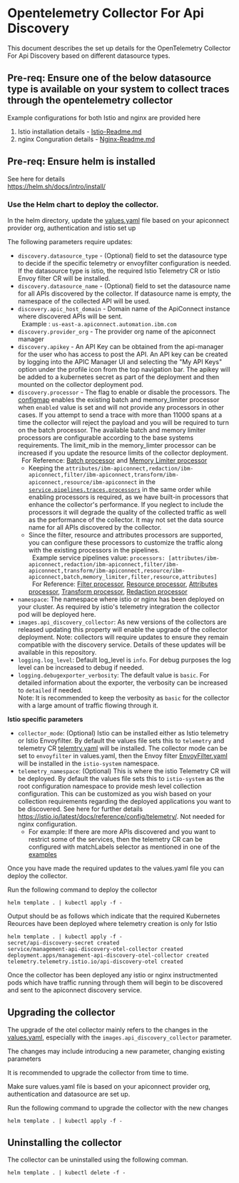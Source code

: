 # Opentelemetry Collector For Api Discovery

This document describes the set up details for the OpenTelemetry Collector For Api Discovery based on different datasource types.
## Pre-req: Ensure one of the below datasource type is available on your system to collect traces through the opentelemetry collector

Example configurations for both Istio and nginx are provided here
1. Istio installation details - [Istio-Readme.md](https://github.com/ibm-apiconnect/api-discovery-otel-collector/blob/main/Istio-README.md)
2. nginx Conguration details - [Nginx-Readme.md](https://github.com/ibm-apiconnect/api-discovery-otel-collector/blob/main/Nginx-README.md)

## Pre-req: Ensure helm is installed  

See here for details  
https://helm.sh/docs/intro/install/  

### Use the Helm chart to deploy the collector.  

In the helm directory, update the [values.yaml](apidiscovery/values.yaml) file based on your apiconnect provider org, authentication and istio set up  

The following parameters require updates:  
 - `discovery.datasource_type` - (Optional) field to set the datasource type to decide if the specific telemetry or envoyfilter configuration is needed. If the datasource type is istio, the required Istio Telemetry CR or Istio Envoy filter CR will be installed.
 - `discovery.datasource_name` - (Optional) field to set the datasource name for all APIs discovered by the collector. If datasource name is empty, the namespace of the collected API will be used.
 - `discovery.apic_host_domain` - Domain name of the ApiConnect instance where discovered APIs will be sent.<br /> &nbsp; Example : `us-east-a.apiconnect.automation.ibm.com`  
 - `discovery.provider_org` - The provider org name of the apiconnect manager  
 - `discovery.apikey` - An API Key can be obtained from the api-manager for the user who has access to post the API.
An API key can be created by logging into the APIC Manager UI and selecting the "My API Keys" option under the profile icon from the top navigation bar. 
The apikey will be added to a kubernetes secret as part of the deployment and then mounted on the collector deployment pod.  
 - `discovery.processor` - The flag to enable or disable the processors. The [configmap](apidiscovery/templates/processor-configmap.yaml) enables the existing batch and memory_limiter processor when `enabled` value is set and will not provide any processors in other cases. If you attempt to send a trace with more than 11000 spans at a time the collector will reject the payload and you will be required to turn on the batch processor. The available batch and memory limiter processors are configurable according to the base systems requirements. The limit_mib in the memory_limter processor can be increased if you update the resource limits of the collector deployment. <br /> &nbsp;
For Reference: [Batch processor](https://github.com/open-telemetry/opentelemetry-collector/blob/main/processor/batchprocessor/README.md#batch-processor) and [Memory Limiter processor](https://github.com/open-telemetry/opentelemetry-collector/tree/main/processor/memorylimiterprocessor#configuration)<br />
    - Keeping the `attributes/ibm-apiconnect,redaction/ibm-apiconnect,filter/ibm-apiconnect,transform/ibm-apiconnect,resource/ibm-apiconnect` in the [`service.pipelines.traces.processors`](apidiscovery/templates/processor-configmap.yaml#L21) in the same order while enabling processors is required, as we have built-in processors that enhance the collector's performance. If you neglect to include the processors it will degrade the quality of the collected traffic as well as the performance of the collector. It may not set the data source name for all APIs discovered by the collector.
    - Since the filter, resource and attributes processors are supported, you can configure these processors to customize the traffic along with the existing processors in the pipelines.<br /> &nbsp;
Example service pipelines value: `processors: [attributes/ibm-apiconnect,redaction/ibm-apiconnect,filter/ibm-apiconnect,transform/ibm-apiconnect,resource/ibm-apiconnect,batch,memory_limiter,filter,resource,attributes]`<br /> &nbsp;
For Reference: [Filter processor](https://github.com/open-telemetry/opentelemetry-collector-contrib/tree/main/processor/filterprocessor#readme), [Resource processor](https://github.com/open-telemetry/opentelemetry-collector-contrib/tree/main/processor/resourceprocessor#readme), [Attributes processor](https://github.com/open-telemetry/opentelemetry-collector-contrib/tree/main/processor/attributesprocessor#readme), [Transform processor](https://github.com/open-telemetry/opentelemetry-collector-contrib/tree/main/processor/transformprocessor#readme), [Redaction processor](https://github.com/open-telemetry/opentelemetry-collector-contrib/tree/main/processor/redactionprocessor#readme)
- `namespace`: The namespace where istio or nginx has been deployed on your cluster. As required by istio's telemetry integration the collector pod will be deployed here.
- `images.api_discovery_collector`: As new versions of the collectors are released updating this property will enable the upgrade of the collector deployment. Note: collectors will require updates to ensure they remain compatible with the discovery service. Details of these updates will be available in this repository.
- `logging.log_level`: Default log_level is `info`. For debug purposes the log level can be increased to debug if needed.  
- `logging.debugexporter_verbosity`: The default value is `basic`. For detailed information about the exporter, the verbosity can be increased to `detailed` if needed. <br />
Note: It is recommended to keep the verbosity as `basic` for the collector with a large amount of traffic flowing through it.

**Istio specific parameters**

- `collector_mode`: (Optional) Istio can be installed either as Istio telemetry or Istio Envoyfilter. By default the values file sets this to `telemetry` and telemetry CR [telemtry.yaml](https://github.com/ibm-apiconnect/api-discovery-otel-collector/blob/main/apidiscovery/templates/telemetry.yaml) will be installed. The collector mode can be set to `envoyfilter` in values.yaml, then the Envoy filter [EnvoyFilter.yaml](https://github.com/ibm-apiconnect/api-discovery-otel-collector/blob/main/apidiscovery/templates/envoy-filter.yaml) will be installed in the `istio-system` namespace.
- `telemetry_namespace`: (Optional) This is where the istio Telemetry CR will be deployed. By default the values file sets this to `istio-system` as the root configuration namespace to provide mesh level collection configuration. This can be customized as you wish based on your collection requirements regarding the deployed applications you want to be discovered. See here for further details https://istio.io/latest/docs/reference/config/telemetry/. Not needed for nginx configuration.
    - For example: If there are more APIs discovered and you want to restrict some of the services, then the telemetry CR can be configured with matchLabels selector as mentioned in one of the [examples](https://istio.io/latest/docs/reference/config/telemetry/#examples)

Once you have made the required updates to the values.yaml file you can deploy the collector.

Run the following command to deploy the collector  
```
helm template . | kubectl apply -f -
```
Output should be as follows which indicate that the required Kubernetes Reources have been deployed where telemetry creation is only for Istio

```
helm template . | kubectl apply -f -
secret/api-discovery-secret created
service/management-api-discovery-otel-collector created
deployment.apps/management-api-discovery-otel-collector created
telemetry.telemetry.istio.io/api-discovery-otel created
```

Once the collector has been deployed any istio or nginx instructmented pods which have traffic running through them will begin to be discovered and sent to the apiconnect discovery service.

## Upgrading the collector

The upgrade of the otel collector mainly refers to the changes in the [values.yaml](apidiscovery/values.yaml), especially with the `images.api_discovery_collector` parameter.

The changes may include introducing a new parameter, changing existing parameters

It is recommended to upgrade the collector from time to time.

Make sure values.yaml file is based on your apiconnect provider org, authentication and datasource are set up.

Run the following command to upgrade the collector with the new changes

```
helm template . | kubectl apply -f -
```

## Uninstalling the collector

The collector can be uninstalled using the following comman.  

```
helm template . | kubectl delete -f -
```
